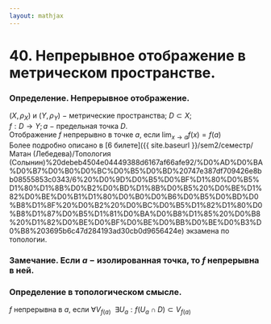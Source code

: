 ```yaml
---  
layout: mathjax  
---  
```

  
# 40. Непрерывное отображение в метрическом пространстве.  
  
### Определение. Непрерывное отображение.  
$(X,\rho_X)$ и $(Y,\rho_Y)~-~$метрические пространства; $D\subset X;$  
$f:D\to Y;a~-~$предельная точка $D$.  
Отображение $f$ непрерывно в точке $a$, если $\displaystyle\lim_{x\to a}f(x)=f(a)$  
Более подробно описано в [6 билете]({{ site.baseurl }}/sem2/семестр/Матан (Лебедева)/Топология (Солынин)%20debeb4504e04449388d6167af66afe92/%D0%AD%D0%BA%D0%B7%D0%B0%D0%BC%D0%B5%D0%BD%20747e387df709426e8bb08555853c0343/6%20%D0%9D%D0%B5%D0%BF%D1%80%D0%B5%D1%80%D1%8B%D0%B2%D0%BD%D1%8B%D0%B5%20%D0%BE%D1%82%D0%BE%D0%B1%D1%80%D0%B0%D0%B6%D0%B5%D0%BD%D0%B8%D1%8F%20%D0%B2%20%D0%BC%D0%B5%D1%82%D1%80%D0%B8%D1%87%D0%B5%D1%81%D0%BA%D0%B8%D1%85%20%D0%B8%20%D1%82%D0%BE%D0%BF%D0%BE%D0%BB%D0%BE%D0%B3%D0%B8%203695b6c47d284193ad30cb0d9656424e) экзамена по топологии.  
  
### Замечание. Если $a~-~$изолированная точка, то $f$ непрерывна в ней.  
  
### Определение в топологическом смысле.  
$f$ непрерывна в $a$, если $\forall V_{f(a)} ~~ \exists U_a:f(U_a\cap D)\subset V_{f(a)}$  
